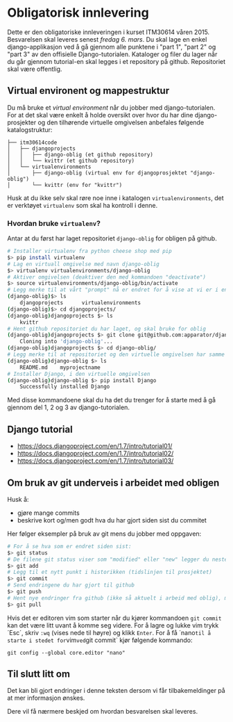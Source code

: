 # Obligatorisk innlevering

Dette er den obligatoriske innleveringen i kurset ITM30614 våren 2015. Besvarelsen skal leveres senest *fredag 6. mars*. Du skal lage en enkel django-applikasjon ved å gå gjennom alle punktene i "part 1", "part 2" og "part 3" av den offisielle Django-tutorialen. Kataloger og filer du lager når du går gjennom tutorial-en skal legges i et repository på github. Repositoriet skal være offentlig. 


## Virtual environent og mappestruktur

Du må bruke et _virtual environment_ når du jobber med django-tutorialen. For at det skal være enkelt å holde oversikt over hvor du har dine django-prosjekter og den tilhørende virtuelle omgivelsen anbefales følgende katalogstruktur:

    ├── itm30614code
    │   ├── djangoprojects
    │   │   ├── django-oblig (et github repository)
    │   │   └── kvittr (et github repository)
    │   └── virtualenvironments
    │       ├── django-oblig (virtual env for djangoprosjektet "django-oblig")
    │       └── kvittr (env for "kvittr")

Husk at du ikke selv skal røre noe inne i katalogen `virtualenvironments`, det er verktøyet `virtualenv` som skal ha kontroll i denne.

### Hvordan bruke `virtualenv`?

Antar at du først har laget repositoriet `django-oblig` for obligen på github.

```bash
# Installer virtualenv fra python cheese shop med pip
$> pip install virtualenv
# Lag en virtuall omgivelse med navn django-oblig
$> virtualenv virtualenvironments/django-oblig
# Aktiver omgivelsen (deaktiver den med kommandoen "deactivate")
$> source virtualenvironments/django-oblig/bin/activate
# Legg merke til at vårt "prompt" nå er endret for å vise at vi er i en virtuell omgivelse
(django-oblig)$> ls
    djangoprojects      virtualenvironments
(django-oblig)$> cd djangoprojects/
(django-oblig)djangoprojects $> ls
    kvittr
# Hent github repositoriet du har laget, og skal bruke for oblig
(django-oblig)djangoprojects $> git clone git@github.com:apparator/django-oblig.git
    Cloning into 'django-oblig'...
(django-oblig)djangoprojects $> cd django-oblig/
# Legg merke til at repositoriet og den virtuelle omgivelsen har samme navn (anbefales)
(django-oblig)django-oblig $> ls
    README.md    myprojectname
# Installer Django, i den virtuelle omgivelsen
(django-oblig)django-oblig $> pip install Django
    Successfully installed Django
```

Med disse kommandoene skal du ha det du trenger for å starte med å gå gjennom del 1, 2 og 3 av django-tutorialen.

## Django tutorial

* https://docs.djangoproject.com/en/1.7/intro/tutorial01/
* https://docs.djangoproject.com/en/1.7/intro/tutorial02/
* https://docs.djangoproject.com/en/1.7/intro/tutorial03/

## Om bruk av git underveis i arbeidet med obligen

Husk å:
* gjøre mange commits
* beskrive kort og/men godt hva du har gjort siden sist du commitet

Her følger eksempler på bruk av git mens du jobber med oppgaven:

```bash
# For å se hva som er endret siden sist:
$> git status
# De filene git status viser som "modified" eller "new" legger du neste commit med:
$> git add
# Legg til et nytt punkt i historikken (tidslinjen til prosjektet)
$> git commit
# Send endringene du har gjort til github
$> git push
# Hent nye endringer fra github (ikke så aktuelt i arbeid med oblig), men gjør det allikevel :-)
$> git pull
```

Hvis det er editoren vim som starter når du kjører kommandoen `git commit` kan det være litt uvant å komme seg videre. For å lagre og lukke vim trykk ´Esc´, skriv `:wq` (vises nede til høyre) og klikk `Enter`. For å få ´nano` til å starte i stedet for `vim` ved `git commit` kjør følgende kommando:

    git config --global core.editor "nano"


## Til slutt litt om

Det kan bli gjort endringer i denne teksten dersom vi får tilbakemeldinger på at mer informasjon ønskes. 

Dere vil få nærmere beskjed om hvordan besvarelsen skal leveres.









